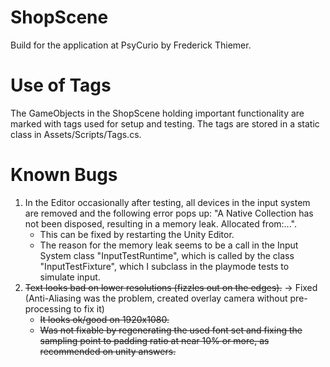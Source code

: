 # ShopScene
Build for the application at PsyCurio by Frederick Thiemer.

# Use of Tags
The GameObjects in the ShopScene holding important functionality are marked with tags used for setup and testing.
The tags are stored in a static class in Assets/Scripts/Tags.cs.

# Known Bugs
1. In the Editor occasionally after testing, all devices in the input system are removed and the following error pops up: "A Native Collection has not been disposed, resulting in a memory leak. Allocated from:...". 
    - This can be fixed by restarting the Unity Editor. 
    - The reason for the memory leak seems to be a call in the Input System class "InputTestRuntime", which is called by the class "InputTestFixture", which I subclass in the playmode tests to simulate input.
2. ~~Text looks bad on lower resolutions (fizzles out on the edges).~~ -> Fixed (Anti-Aliasing was the problem, created overlay camera without pre-processing to fix it)
    - ~~It looks ok/good on 1920x1080.~~ 
	- ~~Was not fixable by regenerating the used font set and fixing the sampling point to padding ratio at near 10% or more, as recommended on unity answers.~~